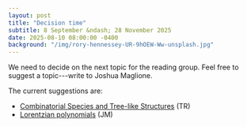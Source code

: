 ```yaml
---
layout: post
title: "Decision time"
subtitle: 8 September &ndash; 28 November 2025
date: 2025-08-10 08:00:00 -0400
background: "/img/rory-hennessey-UR-9hOEW-Ww-unsplash.jpg"
---
```



We need to decide on the next topic for the reading group. Feel free to suggest a topic---write to Joshua Maglione.

The current suggestions are:

- [Combinatorial Species and Tree-like Structures](https://doi.org/10.1017/CBO9781107325913) (TR)
- [Lorentzian polynomials](https://doi.org/10.4007/annals.2020.192.3.4) (JM)